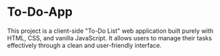 # To-Do-App
This project is a client-side "To-Do List" web application built purely with HTML, CSS, and vanilla JavaScript. It allows users to manage their tasks effectively through a clean and user-friendly interface.
